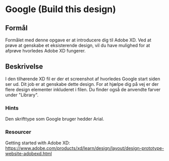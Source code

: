 # Google (Build this design)

## Formål
Formålet med denne opgave er at introducere dig til Adobe XD. Ved at prøve at genskabe et eksisterende design, vil du have mulighed for at afprøve hvorledes Adobe XD fungerer.

## Beskrivelse
I den tilhørende XD fil er der et screenshot af hvorledes Google start siden ser ud. Dit job er at genskabe dette design.
For at hjælpe dig på vej er der flere design elementer inkluderet i filen.
Du finder også de anvendte farver under "Library".

### Hints
Den skrifttype som Google bruger hedder Arial.

### Resourcer
Getting started with Adobe XD: https://www.adobe.com/products/xd/learn/design/layout/design-prototype-website-adobexd.html
